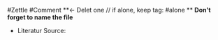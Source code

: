 #Zettle #Comment **<- Delet one // if alone, keep tag: #alone ** **Don't forget to name the file**


- Literatur Source:



